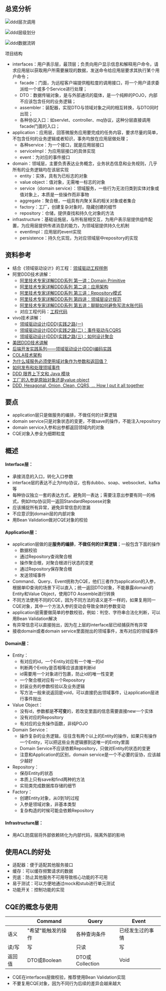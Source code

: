 ## 总览分析

![ddd层次调用](../images/ddd层次调用.png)

![ddd层级划分](../images/ddd层级划分.png)

![ddd数据流转](../images/ddd数据流转.png)

项目结构

- interfaces：用户表示层，最顶层；负责向用户显示信息和解释用户命令，请求应用层以获取用户所需要展现的数据，发送命令给应用层要求其执行某个用户命令；
  - facade：门面，为远程客户端提供粗粒度的调用接口，将一个用户请求委派给一个或多个Service进行处理；
  - DTO：数据传输对象，是与外部通讯的载体，是一个纯粹的POJO，内部不应该包含任何的业务逻辑；
  - assembler：装配器，实现DTO与领域对象之间的相互转换，与DTO同时出现；
  - 各种协议入口：如servlet、controller、mq协议，这种分层直接调用facade门面的入口；
- application：应用层，回答微服务应用要完成的任务内容，要求尽量的简单，不包含任何的业务逻辑或者知识，事务均放在应用层做处理；
  - 各种service：为一个接口，就是应用层接口
  - serviceImpl：为应用层接口的具体实现
  - event：为对应的事件接口
- domain：领域层，主要负责表达业务概念，业务状态信息和业务规则，几乎所有的业务逻辑均在该层实现
  - entity：实体，具有为已标志的对象
  - value object：值对象，无需唯一标志的对象
  - service（domain service）：领域服务，一些行为无法归类到实体对象或值对象上，本质是一些操作而非事物
  - aggregate：聚合根，一组具有内聚关系的相关对象或者集合
  - factory：工厂，创建复杂对象时，隐藏创建的细节
  - repository：仓储，提供查找和持久化对象的方法
- infrastructure：基础设施层，与所有层相交互，为用户表示层提供组件配置，为应用层提供传递消息的能力，为领域层提供持久化机制
  - eventImpl：应用层的event实现
  - persistence：持久化实现，为对应领域层中repository的实现

## 资料参考

- 结合《领域驱动设计》的工程：[领域驱动工程样例](https://github.com/citerus/dddsample-core)
- 阿里DDD技术讲解：
  - [阿里技术专家详解DDD系列 第一讲：Domain Primitive](https://mp.weixin.qq.com/s?__biz=MzAxNDEwNjk5OQ==&mid=2650403892&idx=1&sn=a91fa477392e80f9420a8ca4d26bcace&chksm=83953c2cb4e2b53a6af3b5a82c3b7d7ed932bfe83f59877a935445ae89edd0ff4ee1c4e82fba&scene=21#wechat_redirect)
  - [阿里技术专家详解DDD系列 第二讲：应用架构](https://mp.weixin.qq.com/s?__biz=MzAxNDEwNjk5OQ==&mid=2650404060&idx=1&sn=cacf40d19528f6c2d9fd165151d6e8b4&chksm=83953cc4b4e2b5d2bd4426e0d2103f2e95715b682f3b7ff333dbb123eaa79d3e5ad24f64beac&scene=21#wechat_redirect)
  - [阿里技术专家详解DDD系列 第三讲：Repository模式](https://mp.weixin.qq.com/s?__biz=MzAxNDEwNjk5OQ==&mid=2650406692&idx=1&sn=4a4ac4168299d8ca1905a4f457ae4c59&chksm=8395373cb4e2be2a2d066a5ea4e631fd6270e969ce61883b488f61c1ce33fbc0b362ec9cbf7b&scene=21#wechat_redirect)
  - [阿里技术专家详解DDD系列 第四讲：领域层设计规范](https://mp.weixin.qq.com/s?__biz=MzAxNDEwNjk5OQ==&mid=2650414919&idx=1&sn=0ad1df1a1b0e2488f7faa21008fdbdd0&chksm=8396d75fb4e15e49341b07022780dcb8dca66a0efb7f129d4de86a5ef5d8a890f6e0d2fd6432&scene=21#wechat_redirect)
  - [阿里技术专家详解DDD系列 第五讲：聊聊如何避免写流水账代码](https://mp.weixin.qq.com/s?__biz=MzAxNDEwNjk5OQ==&mid=2650427571&idx=1&sn=bfc3c1c6f189965a1a4c7f3918012405&chksm=839698abb4e111bd5e02344f27d86c928ccfe4d3da1649817b02924c07f681fc1a7ea818f442&scene=178&cur_album_id=1452661944472977409#rd)
  - 对应工程代码：[工程代码](https://github.com/Air433/dddbook)
- vivo技术讲解：
  - [领域驱动设计(DDD)实践之路(一)](https://juejin.cn/post/6844904071174815752)
  - [领域驱动设计(DDD)实践之路(二)：事件驱动与CQRS](https://juejin.cn/post/6844904122659913735)
  - [领域驱动设计(DDD)实践之路(三)：如何设计聚合](https://juejin.cn/post/6844904158449893389)
- [美团DDD技术讲解](https://developer.aliyun.com/article/319159)
- [后端开发实践系列——领域驱动设计(DDD)编码实践](https://juejin.cn/post/6844903903104860174)
- [COLA技术架构](https://github.com/alibaba/COLA)
- [为什么域服务必须使用域对象作为参数和返回值？](https://stackoverflow.com/questions/14326230/why-must-domain-services-use-domain-objects-as-parameters-and-return-values)
- [如何发布和处理领域事件](http://www.kamilgrzybek.com/design/how-to-publish-and-handle-domain-events/)
- [DDD 限界上下文和 Java 模块](https://www.baeldung.com/java-modules-ddd-bounded-contexts)
- [工厂的入参是原始对象还是value object](https://stackoverflow.com/questions/11395031/ddd-factory-entity-value-object?rq=1)
- [DDD, Hexagonal, Onion, Clean, CQRS, … How I put it all together](https://herbertograca.com/2017/11/16/explicit-architecture-01-ddd-hexagonal-onion-clean-cqrs-how-i-put-it-all-together/)

## 要点

- application层只是做服务的编排，不做任何的计算逻辑
- domain service只是对象状态的变更，不做save的操作，不能注入repository
- domain service入参和出参都返回领域内的对象
- CQE对象入参全为细颗粒度

## 概述

#### Interface层：

- 承接消息的入口，转化入口参数
- interface层的表达不止为http协议，也有dubbo、soap、websocket、kafka等
- 每种协议独立一套的表达方式，避免同一表达；需要注意出参要有同一的格式，例如http协议同一返回StandardReposese对象
- 应该捕捉所有异常，避免异常信息的泄漏
- 不应意识到domain层的内部对象
- 用Bean Validation做对CQE对象的校验

#### Application层：

- application层做的是**服务的编排**，**不做任何的计算逻辑**；一般包含下面的操作
  - 数据校验
  - 通过Repository查询聚合根
  - 操作聚合根，对聚合根进行状态的变更
  - 通过Repository保存聚合根
  - 发送领域事件
- Command、Query、Event统称为CQE，他们三者作为application的入参，根据单ID查询的场景下可以直入；统一返回DTO对象，不能暴露domain的Entity和Value Object，使用DTO Assemble进行转换
- 不同方法使用不同的CQE，因为不同方法的语义是不一样的，如果复用同一CQE对象，其中一个方法入参的变动会导致全体的参数变动
- application层需要做简单的参数校验，例如：判空、字符串合法化判断，可以用Bean Validation解决
- 有异常信息可以直接抛出，因为在上层的interface层已经捕获所有异常
- 接收domain或者domain service里面抛出的领域事件，发布对应的领域事件

#### Domain层：

- Entity：
  - 有对应的id，一个Entity对应有一个唯一的id
  - 判断两个Entity是否相等应该直接判断id
  - id需要用一个对象进行包裹，防止id的唯一性变更
  - 一个聚合根对应有一个Repository
  - 封装业务的参数校验以及业务逻辑
  - 写方法一般来说返回是void，可以直接扔出领域事件，让application层进行事件抛出
- Value Object：
  - 没有id，参数都是**不可变**的，若改变里面的信息需要直接new一个实体
  - 没有对应的Repository
  - 有对应的业务操作函数，非纯POJO
- Domain Service：
  - 操作复杂的业务逻辑，往往含有两个以上的Entity的操作，如果只有操作一个Entity，可以把这些业务逻辑挪到这唯一的Entity里面
  - Domain Service不应该依赖Repository，只做对Entity的状态的变更
  - 注意和Application的区别，domain service是一个不必要的妥协，应该越少越好
- Repository：
  - 保存Entity的状态
  - 本质上只有save和find两种的方法
  - 实现类完成数据库存储的细节
- Factory：
  - 创建Entity对象，从0到1的过程
  - 入参是领域对象，非基本类型
  - 复杂构造的时候可能会依赖Repository

#### Infrastructure层：

- 用ACL防腐层将外部依赖转化为内部代码，隔离外部的影响

## 使用ACL的好处

- 适配器：便于适配其他服务接口
- 缓存：可以缓存频繁请求的数据
- 兜底：防止其他服务不可用导致核心功能的不可用
- 易于测试：可以方便地通过mock和stub进行单元测试
- 功能开关：控制功能的实现

## CQE的概念与使用

|        | Command            | Query           | Event            |
| ------ | ------------------ | --------------- | ---------------- |
| 语义   | "希望"能触发的操作 | 各种查询条件    | 已经发生过的事情 |
| 读/写  | 写                 | 只读            | 写               |
| 返回值 | DTO或Boolean       | DTO或Collection | Void             |

- CQE在interfaces层做校验，推荐使用Bean Validation实现
- 不要复用CQE对象，因为不同行为后续的差异会越来越大



